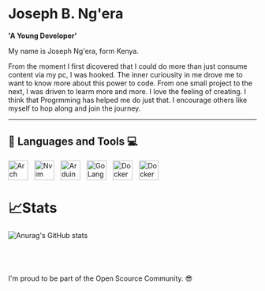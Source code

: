 # Joseph B. Ng'era

**'A Young Developer'**

My name is Joseph Ng'era, form Kenya.


From the moment I first dicovered that I could do more than just consume content via my pc, I was hooked. The inner curiousity in me drove me to want to know more about this power to code. From one small project to the next, I was driven to learm more and more. I love the feeling of creating. I think that Progrmming has helped me do just that. I encourage others like myself to hop along and join the journey.

---

## 🧰 Languages and Tools 💻
<img align='left' alt='Arch' width='40px' style="padding-right:10px;" src="https://cdn.jsdelivr.net/gh/devicons/devicon@latest/icons/archlinux/archlinux-original.svg" />
<img align='left' alt='Nvim' width='40px' style="padding-right:10px;" src="https://cdn.jsdelivr.net/gh/devicons/devicon@latest/icons/neovim/neovim-original.svg" />
<img align='left' alt='Arduino' width='40px' style="padding-right:10px;" src="https://cdn.jsdelivr.net/gh/devicons/devicon/icons/arduino/arduino-original-wordmark.svg" />
<img align='left' alt='GoLang' width='40px' style="padding-right:10px;" src="https://cdn.jsdelivr.net/gh/devicons/devicon@latest/icons/go/go-original.svg" />
<img align='left' alt='Docker' width='40px' style="padding-right:10px;" src="https://cdn.jsdelivr.net/gh/devicons/devicon@latest/icons/docker/docker-original.svg" />
<img align='left' alt='Docker' width='40px' style="padding-right:10px;" src="https://cdn.jsdelivr.net/gh/devicons/devicon@latest/icons/nuxtjs/nuxtjs-original.svg" />


<!--

<img align='left' alt='Docker' width='40px' style="padding-right:10px;" src="https://cdn.jsdelivr.net/gh/devicons/devicon@latest/icons/vuejs/vuejs-original-wordmark.svg" />
<img align='left' alt='Python' width='40px' style="padding-right:10px;" src="https://cdn.jsdelivr.net/gh/devicons/devicon/icons/python/python-original.svg" />
<img align='left' alt='Nix' width='40px' style="padding-right:10px;" src="https://cdn.jsdelivr.net/gh/devicons/devicon@latest/icons/tailwindcss/tailwindcss-original.svg" />
<img align='left' alt='PostgreSQL' width='40px' style="padding-right:10px;" src="https://cdn.jsdelivr.net/gh/devicons/devicon@latest/icons/postgresql/postgresql-original.svg" />
<img align='left' alt='Docker' width='40px' style="padding-right:10px;" src="https://cdn.jsdelivr.net/gh/devicons/devicon@latest/icons/mariadb/mariadb-original.svg" />
<img align='left' alt='Docker' width='40px' style="padding-right:10px;" src="https://cdn.jsdelivr.net/gh/devicons/devicon@latest/icons/c/c-original.svg" />
<img align='left' alt='Docker' width='40px' style="padding-right:10px;" src="https://cdn.jsdelivr.net/gh/devicons/devicon@latest/icons/rust/rust-original.svg" />

-->

&nbsp;
---

# 📈Stats
![Anurag's GitHub stats](https://github-readme-stats.vercel.app/api?username=Joe-BN&show_icons=true&theme=shadow_green)

#

&nbsp;

I'm proud to be part of the Open Scource Community. 😎
























